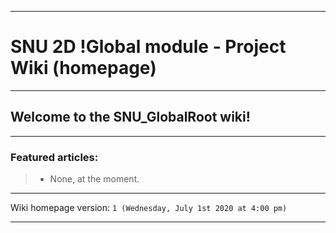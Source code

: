 
***

# SNU 2D !Global module - Project Wiki (homepage)

***

## Welcome to the SNU_GlobalRoot wiki!

***

### Featured articles:

> * None, at the moment.

***

Wiki homepage version: `1 (Wednesday, July 1st 2020 at 4:00 pm)`

***
